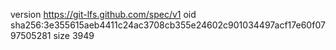 version https://git-lfs.github.com/spec/v1
oid sha256:3e355615aeb4411c24ac3708cb355e24602c901034497acf17e60f0797505281
size 3949
